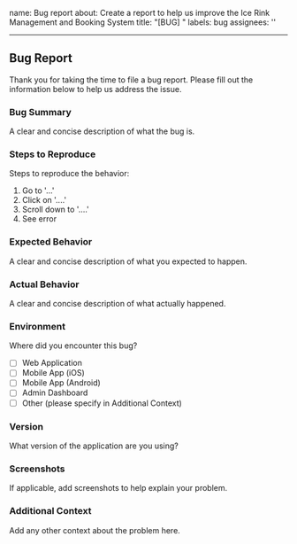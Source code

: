 name: Bug report
about: Create a report to help us improve the Ice Rink Management and Booking System
title: "[BUG] "
labels: bug
assignees: ''

---

## Bug Report

Thank you for taking the time to file a bug report. Please fill out the information below to help us address the issue.

### Bug Summary
A clear and concise description of what the bug is.

### Steps to Reproduce
Steps to reproduce the behavior:
1. Go to '...'
2. Click on '....'
3. Scroll down to '....'
4. See error

### Expected Behavior
A clear and concise description of what you expected to happen.

### Actual Behavior
A clear and concise description of what actually happened.

### Environment
Where did you encounter this bug?
- [ ] Web Application
- [ ] Mobile App (iOS)
- [ ] Mobile App (Android)
- [ ] Admin Dashboard
- [ ] Other (please specify in Additional Context)

### Version
What version of the application are you using?

### Screenshots
If applicable, add screenshots to help explain your problem.

### Additional Context
Add any other context about the problem here.

<!-- Human Tasks:
1. Review and adjust the bug report template to ensure it captures all necessary information for the Ice Rink Management and Booking System
2. Consider adding specific fields related to ice rink booking, such as rink location or booking time, if relevant for bug reports
-->